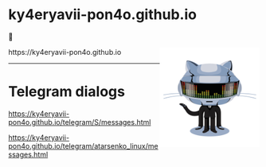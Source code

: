 # ky4eryavii-pon4o.github.io

:space_invader:

<img align='right' src='https://github.com/Ky4eryavii-Pon4o/Ky4eryavii-Pon4o/blob/master/daftpunktocat-thomas.gif' width='200"'>
https://ky4eryavii-pon4o.github.io

***

#
# Telegram dialogs
https://ky4eryavii-pon4o.github.io/telegram/S/messages.html

https://ky4eryavii-pon4o.github.io/telegram/atarsenko_linux/messages.html
#
